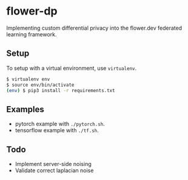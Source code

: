 # flower-dp

Implementing custom differential privacy into the flower.dev federated learning framework.

## Setup

To setup with a virtual environment, use `virtualenv`.

```bash
$ virtualenv env
$ source env/bin/activate
(env) $ pip3 install -r requirements.txt
```

## Examples

- pytorch example with `./pytorch.sh`.
- tensorflow example with `./tf.sh`.

## Todo

- Implement server-side noising
- Validate correct laplacian noise